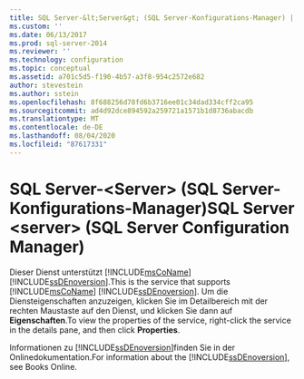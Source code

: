 ```yaml
---
title: SQL Server-&lt;Server&gt; (SQL Server-Konfigurations-Manager) | Microsoft-Dokumentation
ms.custom: ''
ms.date: 06/13/2017
ms.prod: sql-server-2014
ms.reviewer: ''
ms.technology: configuration
ms.topic: conceptual
ms.assetid: a701c5d5-f190-4b57-a3f8-954c2572e682
author: stevestein
ms.author: sstein
ms.openlocfilehash: 8f688256d78fd6b3716ee01c34dad334cff2ca95
ms.sourcegitcommit: ad4d92dce894592a259721a1571b1d8736abacdb
ms.translationtype: MT
ms.contentlocale: de-DE
ms.lasthandoff: 08/04/2020
ms.locfileid: "87617331"
---
```

# <a name="sql-server-ltservergt-sql-server-configuration-manager"></a><span data-ttu-id="b6751-102">SQL Server-&lt;Server&gt; (SQL Server-Konfigurations-Manager)</span><span class="sxs-lookup"><span data-stu-id="b6751-102">SQL Server &lt;server&gt; (SQL Server Configuration Manager)</span></span>
  <span data-ttu-id="b6751-103">Dieser Dienst unterstützt [!INCLUDE[msCoName](../../includes/msconame-md.md)] [!INCLUDE[ssDEnoversion](../../includes/ssdenoversion-md.md)].</span><span class="sxs-lookup"><span data-stu-id="b6751-103">This is the service that supports [!INCLUDE[msCoName](../../includes/msconame-md.md)] [!INCLUDE[ssDEnoversion](../../includes/ssdenoversion-md.md)].</span></span> <span data-ttu-id="b6751-104">Um die Diensteigenschaften anzuzeigen, klicken Sie im Detailbereich mit der rechten Maustaste auf den Dienst, und klicken Sie dann auf **Eigenschaften**.</span><span class="sxs-lookup"><span data-stu-id="b6751-104">To view the properties of the service, right-click the service in the details pane, and then click **Properties**.</span></span>  
  
 <span data-ttu-id="b6751-105">Informationen zu [!INCLUDE[ssDEnoversion](../../includes/ssdenoversion-md.md)]finden Sie in der Onlinedokumentation.</span><span class="sxs-lookup"><span data-stu-id="b6751-105">For information about the [!INCLUDE[ssDEnoversion](../../includes/ssdenoversion-md.md)], see Books Online.</span></span>  
  
  
